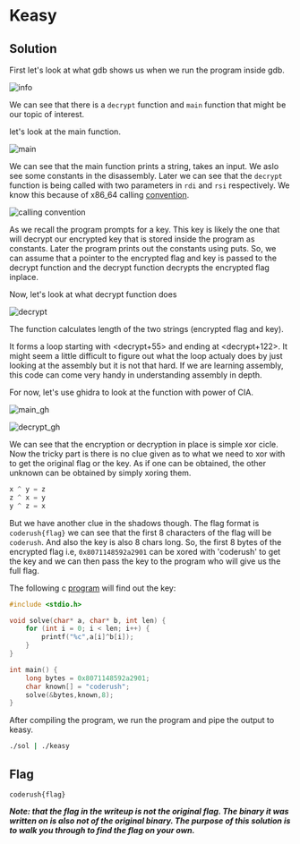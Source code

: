 # Keasy

## Solution

First let's look at what gdb shows us when we run the program inside gdb.

![info](info.png)

We can see that there is a `decrypt` function and `main` function that might be our topic of interest.

let's look at the main function.

![main](main.png)

We can see that the main function prints a string, takes an input. We aslo see some constants in the disassembly. Later we can see that the `decrypt` function is being called with two parameters in `rdi` and `rsi` respectively. We know this because of x86_64 calling [convention](https://aaronbloomfield.github.io/pdr/book/x86-64bit-ccc-chapter.pdf).

![calling convention](calling_conventions.png)

As we recall the program prompts for a key. This key is likely the one that will decrypt our encrypted key that is stored inside the program as constants. Later the program prints out the constants using puts. So, we can assume that a pointer to the encrypted flag and key is passed to the decrypt function and the decrypt function decrypts the encrypted flag inplace.

Now, let's look at what decrypt function does

![decrypt](decrypt.png)

The function calculates length of the two strings (encrypted flag and key).

It forms a loop starting with <decrypt+55> and ending at <decrypt+122>. It might seem a little difficult to figure out what the loop actualy does by just looking at the assembly but it is not that hard. If we are learning assembly, this code can come very handy in understanding assembly in depth.

For now, let's use ghidra to look at the function with power of CIA.

![main_gh](main_gh.png)

![decrypt_gh](decrypt_gh.png)

We can see that the encryption or decryption in place is simple xor cicle. Now the tricky part is there is no clue given as to what we need to xor with to get the original flag or the key. As if one can be obtained, the other unknown can be obtained by simply xoring them.
```c
x ^ y = z
z ^ x = y
y ^ z = x
```
But we have another clue in the shadows though. The flag format is `coderush{flag}` we can see that the first 8 characters of the flag will be `coderush`. And also the key is also 8 chars long. So, the first 8 bytes of the encrypted flag i.e, `0x8071148592a2901` can be xored with 'coderush' to get the key and we can then pass the key to the program who will give us the full flag.

The following c [program](sol.c) will find out the key:

```c
#include <stdio.h>

void solve(char* a, char* b, int len) {
    for (int i = 0; i < len; i++) {
        printf("%c",a[i]^b[i]);
    }
}

int main() {
    long bytes = 0x8071148592a2901;
    char known[] = "coderush";
    solve(&bytes,known,8);
}

```
After compiling the program, we run the program and pipe the output to keasy.
```bash
./sol | ./keasy
```
## Flag
`coderush{flag}`

***Note: that the flag in the writeup is not the original flag. The binary it was written on is also not of the original binary. The purpose of this solution is to walk you through to find the flag on your own.***
